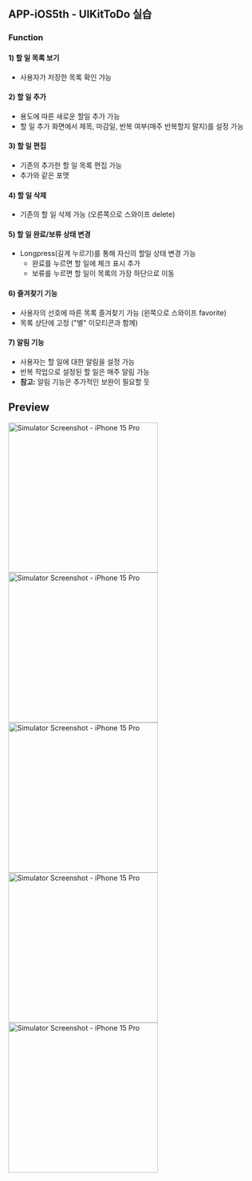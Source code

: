 ## APP-iOS5th - UIKitToDo 실습 

### Function

#### 1) 할 일 목록 보기
- 사용자가 저장한 목록 확인 갸능 

#### 2) 할 일 추가
- 용도에 따른 새로운 할일 추가 가능
- 할 일 추가 화면에서 제목, 마감일, 반복 여부(매주 반복할지 말지)를 설정 가능

#### 3) 할 일 편집
- 기존의 추가한 할 일 목록 편집 가능
- 추가와 같은 포맷

#### 4) 할 일 삭제
- 기존의 할 일 삭제 가능 (오른쪽으로 스와이프 delete)

#### 5) 할 일 완료/보류 상태 변경
- Longpress(길게 누르기)를 통해 자신의 할일 상태 변경 가능
  - 완료를 누르면 할 일에 체크 표시 추가
  - 보류를 누르면 할 일이 목록의 가장 하단으로 이동

#### 6) 즐겨찾기 기능
- 사용자의 선호에 따른 목록 즐겨찾기 가능 (왼쪽으로 스와이프 favorite)
- 목록 상단에 고정 ("별" 이모티콘과 함께) 

#### 7) 알림 기능
- 사용자는 할 일에 대한 알림을 설정 가능 
- 반복 작업으로 설정된 할 일은 매주 알림 가능 
- **참고:** 알림 기능은 추가적인 보완이 필요할 듯

## Preview

<img src="https://github.com/yehjinjang/UIKit/assets/101628142/5bd47051-2eb6-4d1d-abe7-44ad91975ef1" alt="Simulator Screenshot - iPhone 15 Pro" width="300"/>

<img src="https://github.com/yehjinjang/UIKit/assets/101628142/004996a5-0ed8-48bf-9c34-84fbdceb7dcb" alt="Simulator Screenshot - iPhone 15 Pro" width="300"/>

<img src="https://github.com/yehjinjang/UIKit/assets/101628142/cb4ef924-58c5-4012-ade0-fa64f8948a92" alt="Simulator Screenshot - iPhone 15 Pro" width="300"/>

<img src="https://github.com/yehjinjang/UIKit/assets/101628142/a2d8aef4-a3a5-46d8-a617-1094ff2f0172" alt="Simulator Screenshot - iPhone 15 Pro" width="300"/>

<img src="https://github.com/yehjinjang/UIKit/assets/101628142/0458b70b-393e-4014-808a-031bdc078246" alt="Simulator Screenshot - iPhone 15 Pro" width="300"/>


